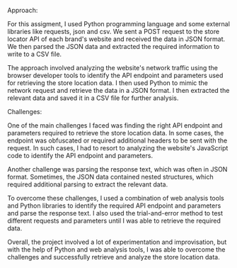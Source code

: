 Approach:

For this assigment, I used Python programming language and some external libraries like requests, json and csv. We sent a POST request to the store locator API of each brand's website and received the data in JSON format. We then parsed the JSON data and extracted the required information to write to a CSV file.

The approach involved analyzing the website's network traffic using the browser developer tools to identify the API endpoint and parameters used for retrieving the store location data. I then used Python to mimic the network request and retrieve the data in a JSON format. I then extracted the relevant data and saved it in a CSV file for further analysis.

Challenges:

One of the main challenges I faced was finding the right API endpoint and parameters required to retrieve the store location data. In some cases, the endpoint was obfuscated or required additional headers to be sent with the request. In such cases, I had to resort to analyzing the website's JavaScript code to identify the API endpoint and parameters.

Another challenge was parsing the response text, which was often in JSON format. Sometimes, the JSON data contained nested structures, which required additional parsing to extract the relevant data.

To overcome these challenges, I used a combination of web analysis tools and Python libraries to identify the required API endpoint and parameters and parse the response text. I also used the trial-and-error method to test different requests and parameters until I was able to retrieve the required data.

Overall, the project involved a lot of experimentation and improvisation, but with the help of Python and web analysis tools, I was able to overcome the challenges and successfully retrieve and analyze the store location data.
